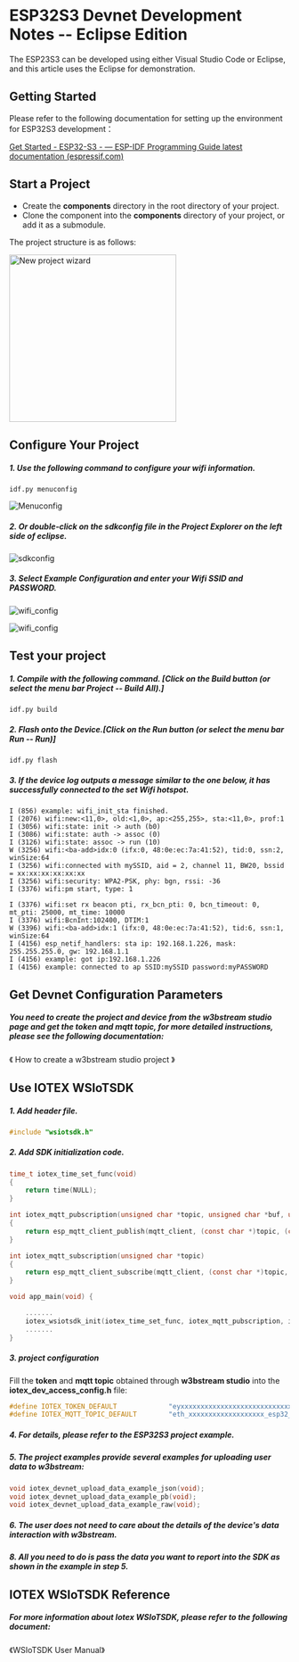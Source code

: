 # ESP32S3 Devnet Development Notes -- Eclipse Edition



The ESP23S3 can be developed using either Visual Studio Code or Eclipse, and this article uses the Eclipse for demonstration.



## Getting Started 

Please refer to the following documentation for setting up the environment for ESP32S3 development：

[Get Started - ESP32-S3 - — ESP-IDF Programming Guide latest documentation (espressif.com)](https://docs.espressif.com/projects/esp-idf/en/latest/esp32s3/get-started/index.html#get-started)



## Start a Project

- Create the **components** directory in the root directory of your project.
- Clone the component into the **components** directory of your project, or add it as a submodule.

The project structure is as follows:
<p>
  <img src="doc/img/project.png" alt="New project wizard" height="300">
</p>



## Configure Your Project

##### 1. Use the following command to configure your wifi information.

```
idf.py menuconfig
```

<p>
  <img src="doc/img/menuconfig_1.png" alt="Menuconfig">
</p>

##### 2. Or double-click on the sdkconfig file in the Project Explorer on the left side of eclipse.

<p>
  <img src="doc/img/sdkconfig.png" alt="sdkconfig">
</p>

##### 3. Select Example Configuration and enter your Wifi SSID and PASSWORD.

<p>
  <img src="doc/img/menuconfig_wifi_config.png" alt="wifi_config">
</p>

<p>
  <img src="doc/img/sdkconfig_wifi_config.png" alt="wifi_config">
</p>

## Test your project

##### 1. Compile with the following command. [Click on the Build button (or select the menu bar Project -- Build All).]

```
idf.py build
```

##### 2. Flash onto the Device.[Click on the Run button (or select the menu bar Run -- Run)]

```
idf.py flash
```

##### 3. If the device log outputs a message similar to the one below, it has successfully connected to the set Wifi hotspot.

```
I (856) example: wifi_init_sta finished.
I (2076) wifi:new:<11,0>, old:<1,0>, ap:<255,255>, sta:<11,0>, prof:1
I (3056) wifi:state: init -> auth (b0)
I (3086) wifi:state: auth -> assoc (0)
I (3126) wifi:state: assoc -> run (10)
W (3256) wifi:<ba-add>idx:0 (ifx:0, 48:0e:ec:7a:41:52), tid:0, ssn:2, winSize:64
I (3256) wifi:connected with mySSID, aid = 2, channel 11, BW20, bssid = xx:xx:xx:xx:xx:xx
I (3256) wifi:security: WPA2-PSK, phy: bgn, rssi: -36
I (3376) wifi:pm start, type: 1

I (3376) wifi:set rx beacon pti, rx_bcn_pti: 0, bcn_timeout: 0, mt_pti: 25000, mt_time: 10000
I (3376) wifi:BcnInt:102400, DTIM:1
W (3396) wifi:<ba-add>idx:1 (ifx:0, 48:0e:ec:7a:41:52), tid:6, ssn:1, winSize:64
I (4156) esp_netif_handlers: sta ip: 192.168.1.226, mask: 255.255.255.0, gw: 192.168.1.1
I (4156) example: got ip:192.168.1.226
I (4156) example: connected to ap SSID:mySSID password:myPASSWORD
```



## Get Devnet Configuration Parameters

##### You need to create the project and device from the w3bstream studio page and get the token and mqtt topic, for more detailed instructions, please see the following documentation:

《 How to create a w3bstream studio project 》



## Use IOTEX WSIoTSDK

##### 1. Add header file.

```c++
#include "wsiotsdk.h"
```

##### 2. Add SDK initialization code.

```c
time_t iotex_time_set_func(void)
{
    return time(NULL);
}

int iotex_mqtt_pubscription(unsigned char *topic, unsigned char *buf, unsigned int buflen, int qos)
{
	return esp_mqtt_client_publish(mqtt_client, (const char *)topic, (const char *)buf, buflen, 1, qos);
}

int iotex_mqtt_subscription(unsigned char *topic)
{
    return esp_mqtt_client_subscribe(mqtt_client, (const char *)topic, 0);
}

void app_main(void) {

    .......
    iotex_wsiotsdk_init(iotex_time_set_func, iotex_mqtt_pubscription, iotex_mqtt_subscription);
    .......
}

```

##### 3. project configuration

Fill the **token** and **mqtt topic** obtained through **w3bstream studio** into the **iotex_dev_access_config.h** file:

```c
#define IOTEX_TOKEN_DEFAULT		        "eyxxxxxxxxxxxxxxxxxxxxxxxxxxxxxxxxx"
#define IOTEX_MQTT_TOPIC_DEFAULT		"eth_xxxxxxxxxxxxxxxxxxx_esp32_hello"
```

##### 4. For details, please refer to the ESP32S3 project example.

##### 5. The project examples provide several examples for uploading user data to w3bstream:

```c
void iotex_devnet_upload_data_example_json(void);
void iotex_devnet_upload_data_example_pb(void);
void iotex_devnet_upload_data_example_raw(void);
```

##### 6. The user does not need to care about the details of the device's data interaction with w3bstream.

##### 8. All you need to do is pass the data you want to report into the SDK as shown in the example in step 5.



## IOTEX WSIoTSDK Reference

##### For more information about Iotex WSIoTSDK, please refer to the following document:

《WSIoTSDK User Manual》
